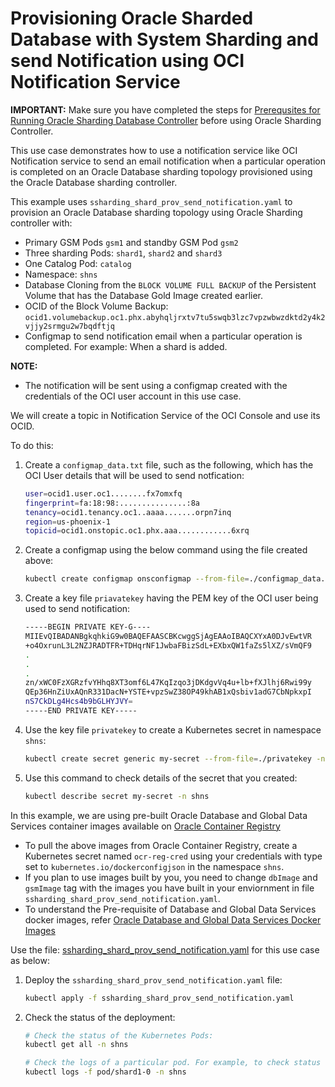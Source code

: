 # Provisioning Oracle Sharded Database with System Sharding and send Notification using OCI Notification Service

**IMPORTANT:** Make sure you have completed the steps for [Prerequsites for Running Oracle Sharding Database Controller](../../README.md#prerequsites-for-running-oracle-sharding-database-controller) before using Oracle Sharding Controller.

This use case demonstrates how to use a notification service like OCI Notification service to send an email notification when a particular operation is completed on an Oracle Database sharding topology provisioned using the Oracle Database sharding controller.

This example uses `ssharding_shard_prov_send_notification.yaml` to provision an Oracle Database sharding topology using Oracle Sharding controller with:

* Primary GSM Pods `gsm1` and standby GSM Pod `gsm2`
* Three sharding Pods: `shard1`, `shard2` and `shard3`
* One Catalog Pod: `catalog`
* Namespace: `shns`
* Database Cloning from the `BLOCK VOLUME FULL BACKUP` of the Persistent Volume that has the Database Gold Image created earlier.
* OCID of the Block Volume Backup: `ocid1.volumebackup.oc1.phx.abyhqljrxtv7tu5swqb3lzc7vpzwbwzdktd2y4k2vjjy2srmgu2w7bqdftjq`
* Configmap to send notification email when a particular operation is completed. For example: When a shard is added.

**NOTE:**

* The notification will be sent using a configmap created with the credentials of the OCI user account in this use case.

We will create a topic in Notification Service of the OCI Console and use its OCID. 

To do this:

1. Create a `configmap_data.txt` file, such as the following, which has the OCI User details that will be used to send notfication:

    ```sh
    user=ocid1.user.oc1........fx7omxfq
    fingerprint=fa:18:98:...............:8a
    tenancy=ocid1.tenancy.oc1..aaaa.......orpn7inq
    region=us-phoenix-1
    topicid=ocid1.onstopic.oc1.phx.aaa............6xrq
    ```
2. Create a configmap using the below command using the file created above:
    ```sh
    kubectl create configmap onsconfigmap --from-file=./configmap_data.txt -n shns
    ```

3. Create a key file `priavatekey` having the PEM key of the OCI user being used to send notification:
    ```sh
    -----BEGIN PRIVATE KEY-G----
    MIIEvQIBADANBgkqhkiG9w0BAQEFAASCBKcwggSjAgEAAoIBAQCXYxA0DJvEwtVR
    +o4OxrunL3L2NZJRADTFR+TDHqrNF1JwbaFBizSdL+EXbxQW1faZs5lXZ/sVmQF9
    .
    .
    .
    zn/xWC0FzXGRzfvYHhq8XT3omf6L47KqIzqo3jDKdgvVq4u+lb+fXJlhj6Rwi99y
    QEp36HnZiUxAQnR331DacN+YSTE+vpzSwZ38OP49khAB1xQsbiv1adG7CbNpkxpI
    nS7CkDLg4Hcs4b9bGLHYJVY=
    -----END PRIVATE KEY-----
    ```
4. Use the key file `privatekey` to create a Kubernetes secret in namespace `shns`:

    ```sh
    kubectl create secret generic my-secret --from-file=./privatekey -n shns
    ```

5. Use this command to check details of the secret that you created:

    ```sh
    kubectl describe secret my-secret -n shns
    ```

In this example, we are using pre-built Oracle Database and Global Data Services container images available on [Oracle Container Registry](https://container-registry.oracle.com/)
  * To pull the above images from Oracle Container Registry, create a Kubernetes secret named `ocr-reg-cred` using your credentials with type set to `kubernetes.io/dockerconfigjson` in the namespace `shns`.
  * If you plan to use images built by you, you need to change `dbImage` and `gsmImage` tag with the images you have built in your enviornment in file `ssharding_shard_prov_send_notification.yaml`.
  * To understand the Pre-requisite of Database and Global Data Services docker images, refer [Oracle Database and Global Data Services Docker Images](../../README.md#3-oracle-database-and-global-data-services-docker-images)

Use the file: [ssharding_shard_prov_send_notification.yaml](./ssharding_shard_prov_send_notification.yaml) for this use case as below:

1. Deploy the `ssharding_shard_prov_send_notification.yaml` file:
    ```sh
    kubectl apply -f ssharding_shard_prov_send_notification.yaml
    ```
2. Check the status of the deployment:
    ```sh
    # Check the status of the Kubernetes Pods:
    kubectl get all -n shns

    # Check the logs of a particular pod. For example, to check status of pod "shard1-0":
    kubectl logs -f pod/shard1-0 -n shns

